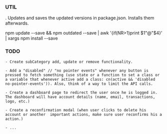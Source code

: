 ### UTIL

. Updates and saves the updated versions in package.json. Installs them afterwards.

npm update --save && npm outdated --save | awk '{if(NR>1)print $1"@"$4}' | xargs npm install --save



### TODO

    - Create subCategory add, update or remove functionality.
    
    - Add a "disabled" // "no pointer events" whenever any button is pressed to fetch something (use state or a function to set a class or a variable that whenever active add a class: cn(active && 'disabled no-pointer-events')). Also, think of a way to limit the API calls.

    - Create a dashboard page to redirect the user once he is logged in. The dashboard will have account details (name, email, transactions, logo, etc.)
    
    - Create a reconfirmation modal (when user clicks to delete his account or another  important actions, make sure user reconfirms his a action.)

    - ...




